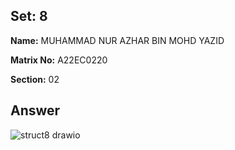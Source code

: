 ## Set: 8

**Name:** MUHAMMAD NUR AZHAR BIN MOHD YAZID

**Matrix No:** A22EC0220

**Section:** 02

## Answer
![struct8 drawio](https://github.com/drshahizan/software-engineering/assets/128146716/bc530bfd-7bf1-4204-aa2c-d17fa4129286)
